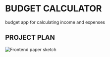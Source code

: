 # BUDGET CALCULATOR
budget app for calculating income and expenses 

## PROJECT PLAN

![Frontend paper sketch](https://res.cloudinary.com/deesjttvu/image/upload/v1584573374/budgetStructure_l3akja.png)